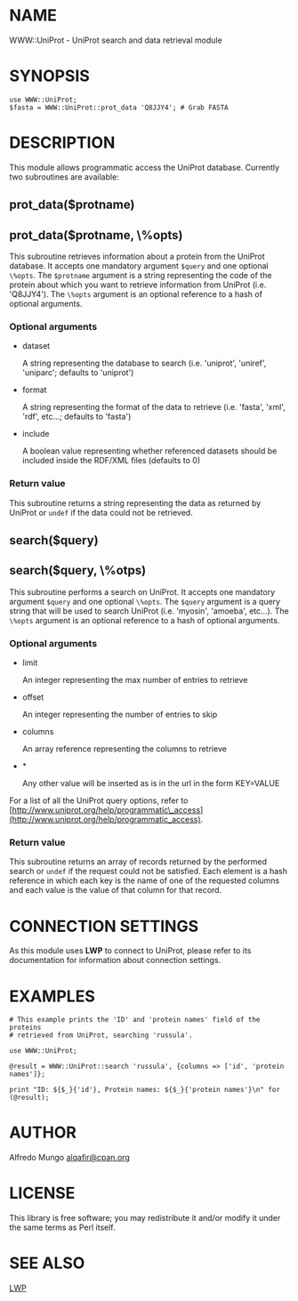 # NAME

WWW::UniProt - UniProt search and data retrieval module

# SYNOPSIS

    use WWW::UniProt;
    $fasta = WWW::UniProt::prot_data 'Q8JJY4'; # Grab FASTA

# DESCRIPTION

This module allows programmatic access the UniProt database.
Currently two subroutines are available:

## prot\_data($protname)

## prot\_data($protname, \\%opts)

This subroutine retrieves information about a protein from the UniProt
database. It accepts one mandatory argument `$query` and one optional
`\%opts`. The `$protname` argument is a string representing the code of the
protein about which you want to retrieve information from UniProt (i.e.
'Q8JJY4'). The `\%opts` argument is an optional reference to a hash of
optional arguments.

### Optional arguments

- dataset

    A string representing the database to search (i.e. 'uniprot', 'uniref',
    'uniparc'; defaults to 'uniprot')

- format

    A string representing the format of the data to retrieve (i.e. 'fasta', 'xml',
    'rdf', etc...; defaults to 'fasta')

- include

    A boolean value representing whether referenced datasets should be included
    inside the RDF/XML files (defaults to 0)

### Return value

This subroutine returns a string representing the data as returned by UniProt
or `undef` if the data could not be retrieved.

## search($query)

## search($query, \\%otps)

This subroutine performs a search on UniProt. It accepts one mandatory argument
`$query` and one optional `\%opts`. The `$query` argument is a query string
that will be used to search UniProt (i.e. 'myosin', 'amoeba', etc...). The
`\%opts` argument is an optional reference to a hash of optional arguments.

### Optional arguments

- limit

    An integer representing the max number of entries to retrieve

- offset

    An integer representing the number of entries to skip

- columns

    An array reference representing the columns to retrieve

- \*

    Any other value will be inserted as is in the url in the form KEY=VALUE

For a list of all the UniProt query options, refer to
[http://www.uniprot.org/help/programmatic\_access](http://www.uniprot.org/help/programmatic_access).

### Return value

This subroutine returns an array of records returned by the performed search or
`undef` if the request could not be satisfied. Each element is a hash
reference in which each key is the name of one of the requested columns and
each value is the value of that column for that record.

# CONNECTION SETTINGS

As this module uses **LWP** to connect to UniProt, please refer to its
documentation for information about connection settings.

# EXAMPLES

    # This example prints the 'ID' and 'protein names' field of the proteins
    # retrieved from UniProt, searching 'russula'.

    use WWW::UniProt;

    @result = WWW::UniProt::search 'russula', {columns => ['id', 'protein names']};

    print "ID: ${$_}{'id'}, Protein names: ${$_}{'protein names'}\n" for (@result);

# AUTHOR

Alfredo Mungo <alqafir@cpan.org>

# LICENSE

This library is free software; you may redistribute it and/or modify it under
the same terms as Perl itself.

# SEE ALSO

[LWP](https://metacpan.org/pod/LWP)

